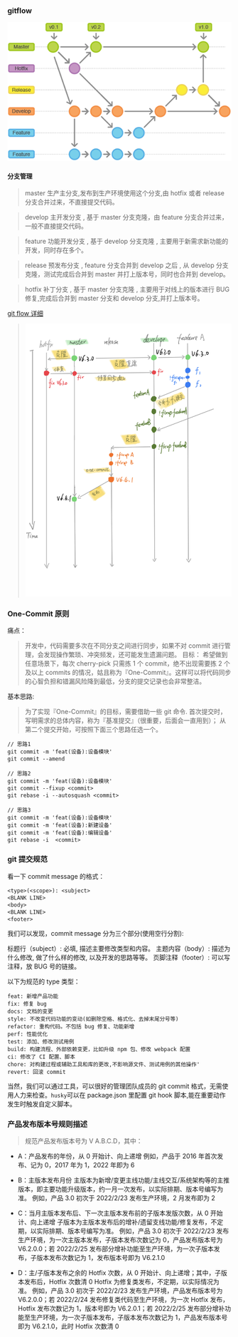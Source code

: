 ### gitflow

<img src="../../images/gitflow.png" />

#### 分支管理

> master 生产主分支,发布到生产环境使用这个分支,由 hotfix 或者 release 分支合并过来，不直接提交代码。

> develop 主开发分支 , 基于 master 分支克隆，由 feature 分支合并过来，一般不直接提交代码。

> feature 功能开发分支 , 基于 develop 分支克隆 , 主要用于新需求新功能的开发，同时存在多个。

> release 预发布分支 , feature 分支合并到 develop 之后 , 从 develop 分支克隆，测试完成后合并到 master 并打上版本号，同时也合并到 develop。

> hotfix 补丁分支 , 基于 master 分支克隆 , 主要用于对线上的版本进行 BUG 修复,完成后合并到 master 分支和 develop 分支,并打上版本号。

[git flow 详细](https://juejin.cn/post/6844903997589946382)

> <img src="../../images/gitflowByme.jpg" />

### One-Commit 原则

痛点：

> 开发中，代码需要多次在不同分支之间进行同步，如果不对 commit 进行管理，会发现操作繁琐、冲突频发，还可能发生遗漏问题。
> 目标：
> 希望做到任意场景下，每次 cherry-pick 只需拣 1 个 commit，绝不出现需要拣 2 个及以上 commits 的情况，姑且称为『One-Commit』。这样可以将代码同步的心智负担和错漏风险降到最低，分支的提交记录也会非常整洁。

基本思路:

> 为了实现『One-Commit』的目标，需要借助一些 git 命令.
> 首次提交时，写明需求的总体内容，称为『基准提交』（很重要，后面会一直用到）；
> 从第二个提交开始，可按照下面三个思路任选一个。

```
// 思路1
git commit -m 'feat(设备):设备模块'
git commit --amend

// 思路2
git commit -m 'feat(设备):设备模块'
git commit --fixup <commit>
git rebase -i --autosquash <commit>

// 思路3
git commit -m 'feat(设备):设备模块'
git commit -m 'feat(设备):新建设备'
git commit -m 'feat(设备):编辑设备'
git rebase -i  <commit>

```

### git 提交规范

看一下 commit message 的格式：

```
<type>(<scope>): <subject>
<BLANK LINE>
<body>
<BLANK LINE>
<footer>
```

我们可以发现，commit message 分为三个部分(使用空行分割):

标题行（subject）: 必填, 描述主要修改类型和内容。
主题内容（body）: 描述为什么修改, 做了什么样的修改, 以及开发的思路等等。
页脚注释（footer）: 可以写注释，放 BUG 号的链接。

以下为规范的 type 类型：

```
feat: 新增产品功能
fix: 修复 bug
docs: 文档的变更
style: 不改变代码功能的变动(如删除空格、格式化、去掉末尾分号等)
refactor: 重构代码。不包括 bug 修复、功能新增
perf: 性能优化
test: 添加、修改测试用例
build: 构建流程、外部依赖变更，比如升级 npm 包、修改 webpack 配置
ci: 修改了 CI 配置、脚本
chore: 对构建过程或辅助工具和库的更改,不影响源文件、测试用例的其他操作'
revert: 回滚 commit
```

当然，我们可以通过工具，可以很好的管理团队成员的 git commit 格式，无需使用人力来检查。`husky`可以在 package.json 里配置 git hook 脚本,能在重要动作发生时触发自定义脚本。

### 产品发布版本号规则描述

> 规范产品发布版本号为 V A.B.C.D，其中：

- A：产品发布的年份，从 0 开始计、向上递增
  例如，产品于 2016 年首次发布、记为 0，2017 年为 1，2022 年即为 6

- B：主版本发布月份
  主版本为新增/变更主线功能/主线交互/系统架构等的主推版本，即主要功能升级版本，约一月一次发布，以实际排期、版本号编写为准。
  例如，产品 3.0 初次于 2022/2/23 发布生产环境，2 月发布即为 2

- C：当月主版本发布后、下一次主版本发布前的子版本发版次数，从 0 开始计、向上递增
  子版本为主版本发布后的增补/遗留支线功能/修复发布，不定期，以实际排期、版本号编写为准。
  例如，产品 3.0 初次于 2022/2/23 发布生产环境，为一次主版本发布，子版本发布次数记为 0，产品发布版本号为 V6.2.0.0；若 2022/2/25 发布部分增补功能至生产环境，为一次子版本发布，子版本发布次数记为 1，发布版本号即为 V6.2.1.0

- D：主/子版本发布之余的 Hotfix 次数，从 0 开始计、向上递增；其中，子版本发布后，Hotfix 次数清 0
  Hotfix 为修复类发布，不定期，以实际情况为准。
  例如，产品 3.0 初次于 2022/2/23 发布生产环境，产品发布版本号为 V6.2.0.0；若 2022/2/24 发布修复类代码至生产环境，为一次 Hotfix 发布，Hotfix 发布次数记为 1，版本号即为 V6.2.0.1；若 2022/2/25 发布部分增补功能至生产环境，为一次子版本发布，子版本发布次数记为 1，产品发布版本号即为 V6.2.1.0，此时 Hotfix 次数清 0
